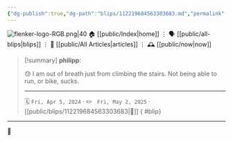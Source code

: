 ```yaml
---
{"dg-publish":true,"dg-path":"blips/112219684563303683.md","permalink":"/blips/112219684563303683/","title":"philipp on mastodon @ 2024-04-05"}
---
```



<div class="transclusion internal-embed is-loaded"><div class="markdown-embed">




![flenker-logo-RGB.png|40](/img/user/attachments/flenker-logo-RGB.png)
🏠 [[public/Index\|home]]  ⋮ 🗣️ [[public/all-blips\|blips]] ⋮  📝 [[public/All Articles\|articles]]  ⋮ 🕰️ [[public/now\|now]]


</div></div>


> [!summary] **philipp**:
>
> 😓 I am out of breath just from climbing the stairs.  Not being able to run, or bike, sucks.
> - - -
>
> 🗓️ <code>Fri, Apr 5, 2024</code>  · ✏️ <code> Fri, May 2, 2025</code>  · [[public/blips/112219684563303683\|🔗]]
{ #blip}


- - -

 👾
